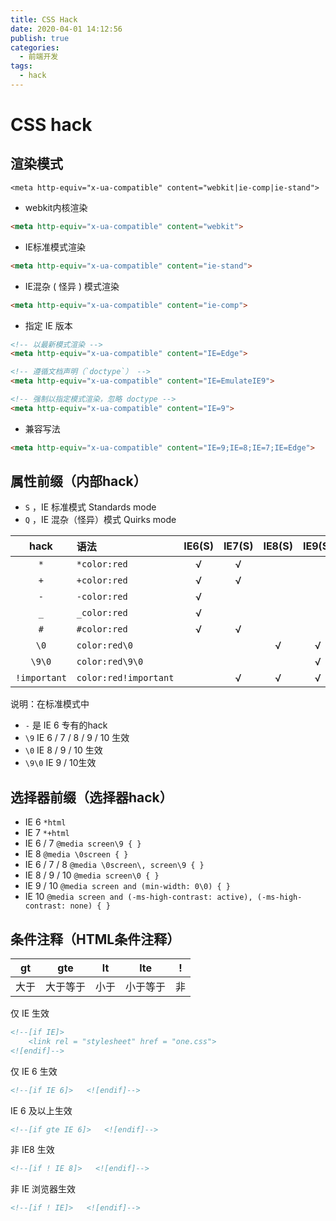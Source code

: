 ```yaml
---
title: CSS Hack
date: 2020-04-01 14:12:56
publish: true
categories:
  - 前端开发
tags:
  - hack
---
```


<Boxx/>

# CSS hack
## 渲染模式
`<meta http-equiv="x-ua-compatible" content="webkit|ie-comp|ie-stand">`

- webkit内核渲染
``` html
<meta http-equiv="x-ua-compatible" content="webkit">
```
- IE标准模式渲染
``` html
<meta http-equiv="x-ua-compatible" content="ie-stand">
```
- IE混杂 ( 怪异 ) 模式渲染
``` html
<meta http-equiv="x-ua-compatible" content="ie-comp">
```
- 指定 IE 版本
``` html
<!-- 以最新模式渲染 -->
<meta http-equiv="x-ua-compatible" content="IE=Edge">  

<!-- 遵循文档声明（`doctype`） -->
<meta http-equiv="x-ua-compatible" content="IE=EmulateIE9">  

<!-- 强制以指定模式渲染，忽略 doctype -->
<meta http-equiv="x-ua-compatible" content="IE=9">
```
- 兼容写法
``` html
<meta http-equiv="x-ua-compatible" content="IE=9;IE=8;IE=7;IE=Edge">
```
## 属性前缀（内部hack）

- `S` ，IE 标准模式 Standards mode
- `Q` ，IE 混杂（怪异）模式 Quirks mode

| hack | 语法 | IE6(S) |IE7(S)| IE8(S)|IE9(S)|IE10(S)|IE6(Q)|IE7(Q)|IE8(Q)|IE9(Q)|IE10(Q)|
|:-:|:----|:-:|:-:|:-:|:-:|:-:|:-:|:-:|:-:|:-:|:-:|
| `*` | `*color:red` | √ | √ |  |  |  | √ | √ | √ | √ | √ |
| `+` | `+color:red` | √ | √ |  |  |  | √ | √ | √ | √ | √ |
| `-` | `-color:red` | √ |  |  |  |  | √ |  |  |  |  |
| `_` | `_color:red` | √ |  |  |  |  | √ | √ | √ | √ |  |
| `#` | `#color:red` | √ | √ |  |  |  | √ | √ | √ | √ | √ |
| `\0` | `color:red\0` |  |  | √ | √ | √ |  |  |  |  |  |
| `\9\0` | `color:red\9\0` |  |  |  | √ | √ |  |  |  |  |  |
| `!important` | `color:red!important` |  | √ | √ | √ | √ |  |  |  |  | √ |

说明：在标准模式中

- `-` 是 IE 6 专有的hack
- `\9` IE 6 / 7 / 8 / 9 / 10 生效
- `\0` IE 8 / 9 / 10 生效
- `\9\0` IE 9 / 10生效

## 选择器前缀（选择器hack）

- IE 6 `*html`
- IE 7 `*+html`
- IE 6 / 7 `@media screen\9 { }`
- IE 8 `@media \0screen { }`
- IE 6 / 7 / 8 `@media \0screen\, screen\9 { }`
- IE 8 / 9 / 10 `@media screen\0 { }`
- IE 9 / 10 `@media screen and (min-width: 0\0) { }`
- IE 10 `@media screen and (-ms-high-contrast: active), (-ms-high-contrast: none) { }`

## 条件注释（HTML条件注释）

| gt | gte | lt | lte | ! |
|:---:|:---:|:---:|:---:|:---:|
| 大于 | 大于等于 | 小于 | 小于等于 | 非 |

仅 IE 生效
``` html
<!--[if IE]>
	<link rel = "stylesheet" href = "one.css">
<![endif]-->
```
仅 IE 6 生效
``` html
<!--[if IE 6]>   <![endif]-->
```
IE 6 及以上生效
``` html
<!--[if gte IE 6]>   <![endif]-->
```
非 IE8 生效
``` html
<!--[if ! IE 8]>   <![endif]-->
```
非 IE 浏览器生效
``` html
<!--[if ! IE]>   <![endif]-->
```
